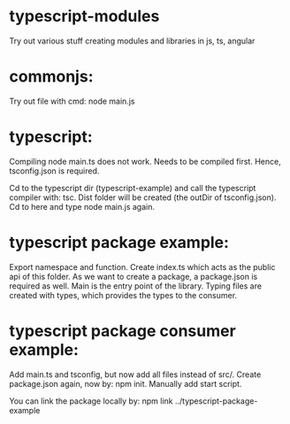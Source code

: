 # typescript-modules

Try out various stuff creating modules and libraries in js, ts, angular

# commonjs:

Try out file with cmd: node main.js

# typescript:

Compiling node main.ts does not work. Needs to be compiled first.
Hence, tsconfig.json is required.

Cd to the typescript dir (typescript-example) and call the typescript compiler with: tsc.
Dist folder will be created (the outDir of tsconfig.json). Cd to here and type node main.js again.

# typescript package example:

Export namespace and function. Create index.ts which acts as the public api of this folder.
As we want to create a package, a package.json is required as well. Main is the entry point of the library.
Typing files are created with types, which provides the types to the consumer.

# typescript package consumer example:

Add main.ts and tsconfig, but now add all files instead of src/.
Create package.json again, now by: npm init. Manually add start script.

You can link the package locally by:
npm link ../typescript-package-example
